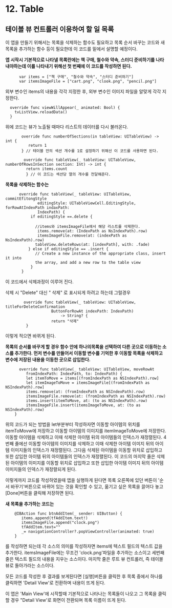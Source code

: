 # 12. Table
## 테이블 뷰 컨트롤러 이용하여 할 일 목록


이 앱을 만들기 위해서는 목록을 삭제하는 함수도 필요하고 목록 순서 바꾸는 코드와 새 목록을 추가하는 함수 등이 필요한데 이 코드를 밑에서 설명할 예정이다.

**앱 시작시 기본적으로 나타낼 목록란에는 책 구매, 철수와 약속, 스터디 준비하기를 나타내야하는데 이를 나타내기 위해선 첫 번째에 이 코드를 작성하면 된다.**
```
      var items = ["책 구매", "철수와 약속", "스터디 준비하기"]
      var itemsImageFile = ["cart.png", "clook.png", "pencil.png"]
```
외부 변수인 items의 내용을 각각 지정한 후, 외부 변수인 이미지 파일을 알맞게 각각 지정한다.

      override func viewWillAppear(_ animated: Bool) {
        tvListView.reloadData()
      }
위에 코드는 뷰가 노출될 때마다 리스트의 데이터를 다시 불러온다.
  
```
       override func numberOfSections(in tableView: UITableView) -> int {
          return 1
       } // 테이블 안의 섹션 개수를 1로 설정하기 위해선 이 코드를 사용하면 된다.
    
        override func tableView(_ tableView: UITableView, numberOfRowsInSection section: Int) -> int {
         return items.count
         } // 이 코드는 섹션당 열의 개수를 전달해준다.
```
 
  **목록을 삭제하는 함수는**
```
      override func tableView(_ tableView: UITableView, commitEfitongStyle
              editingStyle: UITableViewCell.EditingStyle, forRowAtIndexPath indaxPath:
              IndexPath) {
           if editingStyle ==.delete {
      
             //items와 itemsImageFile에서 해당 리스트를 삭제한다.
              items.remove(at: (IndexPath as NsIndexPath).row)
              itemsImageFile.remove(at: (indexPath as NsIndexPath).row)
             tableView.deleteRows(at: [indexPath], with: .fade)
          } else if editingStyle == .insert {
             // Create a new instance of the appropriate class, insert it into
             the array, and add a new row to the table view
           }
       }
```       
이 코드에서 삭제과정이 이루어 진다.
   
삭제 시 "Delete" 대신 " 삭제" 로 표시되게 하려고 하는데 그럴경우
```
        override func tableView(_ tableView: UITableView, titleForDeleteConfirmation
                    ButtonForRowAt indexPath: IndexPath)
                        -> String? {
                    return "삭제"
         }
```
이렇게 적으면 바뀌게 된다.
   
**목록의 순서를 바꾸게 할 경우 함수 안에 하나의목록을 선택하여 다른 곳으로 이동하는 소스를 추가한다. 먼저 변수를 만들어서 이동할 변수를 기억한 후 이동할 목록을 삭제하고 변수에 저장된 내용을 이동한 곳으로 삽입한다.**
```
      override func tableView(_ tableView: UITableView, moveRowAt
         fromIndexPath: IndexPath, to: IndexPath) {
         let itemToMove = items[(fromIndexPath as NSIndexPath).row]
         let itemImageToMove = itemsImageFile[(fromIndexPath as NSIndexPath).row]
         items.remove(at: (fromIndexPath as NSIndexPath).row)
         itemsImageFile.remove(at: (fromIndexPath as NSIndexPath).row)
         items.insert(itemToMove, at: (to as NSIndexPath).row)
         itemsImageFile.insert(itemsImageToMove, at: (to as NSIndexPath).row)
    }
```
 위의 코드가 되는 방법을 let부분부터 작성하자면 이동할 아이템의 위치를 itemToMovw에 저장하고 이동할 아이템의 이미지를 itemImageToMove에 저장한다. 이동할 아이템을 삭제하고 이때 삭제한 아이템 뒤의 아이템들의 인덱스가 재정렬된다. 4번째 줄에선 이동할 아이템의 이미지를 삭제하고 이때 삭제한 아이템 이미지 뒤의 아이템 이미지들의 인덱스가 재정렬된다. 그다음 삭제된 아이템을 이동할 위치로 삽입하고 또한 삽입한 아이템 뒤의 아이템들의 인덱스가 재정렬된다. 이 코드의 마지막 줄은 삭제된 아이템의 이미지를 이동할 위치로 삽입하고 또한 삽입한 아이템 이미지 뒤의 아이템 이미지들의 인덱스가 재정렬되게 된다.
 
 이렇게까지 코드를 작성하였을때 앱을 실행하게 된다면 목록 오른쪽에 있던 버튼이 '순서 바꾸기'버튼으로 바뀌어 있는 것을 확인할 수 있고, 옮기고 싶은 목록을 끌어다 놓고 [Done]버튼을 클릭해 저장하면 된다.
 
**새 목록을 추가하는 코드는**
```
    @IBAction func btnAddItem(_ sender: UIButton) {
       items.append(tfAddItem.text!)
       itemsImageFile.append("clock.png")
       tfAddItem.text=""
       _= navigationController?.popViewController(animated: true)
    }
```
 를 작성하면 되는데 각 소스의 의미를 작성하자면 items에 텍스트 필드의 텍스트 값을 추가한다. itemsImageFile에는 무조건 'clock.png'파일을 추가하는 소스이고 세번째 줄은  텍스트 필드의 내용을 지우는 소스이다. 마지막 줄은 루트 뷰 컨트롤러, 즉 테이블 뷰로 돌아가라는 소스이다.
 
 모든 코드를 작성한 후 결과를 보게된다면 [실행]버튼을 클릭한 후 목록 중에서 하나를 클릭하면 'Detail View'로 전환하며 내용이 뜨게 된다.
 
 이 앱은 'Main View'에 시작할때 기본적으로 나타나는 목록들이 나오고 그 목록을 클릭할 경우 "Detail View'로 화면이 전환되며 목록 이름이 뜨게 된다.
    
  
  
